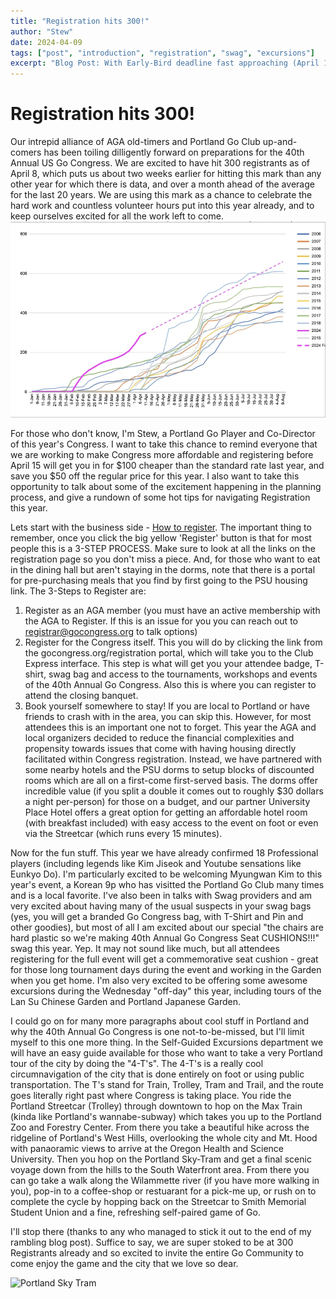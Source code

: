 ```yaml
---
title: "Registration hits 300!"
author: "Stew"
date: 2024-04-09
tags: ["post", "introduction", "registration", "swag", "excursions"]
excerpt: "Blog Post: With Early-Bird deadline fast approaching (April 15) the 40th Annual US Go Congress celebrates reaching 300 registrants over a month earlier than projected timelines.  \ And - Get the low-down from Co-Director Stew Towle on some swag and excursion updates they are particularly excited about."
---
```


# Registration hits 300!

Our intrepid alliance of AGA old-timers and Portland Go Club up-and-comers has been toiling dilligently forward on preparations for the 40th Annual US Go Congress.  We are excited to have hit 300 registrants as of April 8, which puts us about two weeks earlier for hitting this mark than any other year for which there is data, and over a month ahead of the average for the last 20 years.  We are using this mark as a chance to celebrate the hard work and countless volunteer hours put into this year already, and to keep ourselves excited for all the work left to come.
![Graph of Registration Numbers](../../images/Reg_chart.webp)

For those who don't know, I'm Stew, a Portland Go Player and Co-Director of this year's Congress. I want to take this chance to remind everyone that we are working to make Congress more affordable and registering before April 15 will get you in for $100 cheaper than the standard rate last year, and save you $50 off the regular price for this year. I also want to take this opportunity to talk about some of the excitement happening in the planning process, and give a rundown of some hot tips for navigating Registration this year.

Lets start with the business side - <a href="https://gocongress.org/registration/">How to register</a>.  The important thing to remember, once you click the big yellow 'Register' button is that for most people this is a 3-STEP PROCESS.  Make sure to look at all the links on the registration page so you don't miss a piece.  And, for those who want to eat in the dining hall but aren't staying in the dorms, note that there is a portal for pre-purchasing meals that you find by first going to the PSU housing link. The 3-Steps to Register are:
1. Register as an AGA member (you must have an active membership with the AGA to Register.  If this is an issue for you you can reach out to registrar@gocongress.org to talk options)
2. Register for the Congress itself.  This you will do by clicking the link from the gocongress.org/registration portal, which will take you to the Club Express interface. This step is what will get you your attendee badge, T-shirt, swag bag and access to the tournaments, workshops and events of the 40th Annual Go Congress.  Also this is where you can register to attend the closing banquet.
3. Book yourself somewhere to stay! If you are local to Portland or have friends to crash with in the area, you can skip this.  However, for most attendees this is an important one not to forget.  This year the AGA and local organizers decided to reduce the financial complexities and propensity towards issues that come with having housing directly facilitated within Congress registration.  Instead, we have partnered with some nearby hotels and the PSU dorms to setup blocks of discounted rooms which are all on a first-come first-served basis.  The dorms offer incredible value (if you split a double it comes out to roughly $30 dollars a night per-person) for those on a budget, and our partner University Place Hotel offers a great option for getting an affordable hotel room (with breakfast included) with easy access to the event on foot or even via the Streetcar (which runs every 15 minutes).

Now for the fun stuff.  This year we have already confirmed 18 Professional players (including legends like Kim Jiseok and Youtube sensations like Eunkyo Do).  I'm particularly excited to be welcoming Myungwan Kim to this year's event, a Korean 9p who has visitted the Portland Go Club many times and is a local favorite.  I've also been in talks with Swag providers and am very excited about having many of the usual suspects in your swag bags (yes, you will get a branded Go Congress bag, with T-Shirt and Pin and other goodies), but most of all I am excited about our special "the chairs are hard plastic so we're making 40th Annual Go Congress Seat CUSHIONS!!!" swag this year.  Yep.  It may not sound like much, but all attendees registering for the full event will get a commemorative seat cushion - great for those long tournament days during the event and working in the Garden when you get home.  I'm also very excited to be offering some awesome excursions during the Wednesday "off-day" this year, including tours of the Lan Su Chinese Garden and Portland Japanese Garden.  

I could go on for many more paragraphs about cool stuff in Portland and why the 40th Annual Go Congress is one not-to-be-missed, but I'll limit myself to this one more thing.  In the Self-Guided Excursions department we will have an easy guide available for those who want to take a very Portland tour of the city by doing the "4-T's".  The 4-T's is a really cool circumnavigation of the city that is done entirely on foot or using public transportation.  The T's stand for Train, Trolley, Tram and Trail, and the route goes literally right past where Congress is taking place. You ride the Portland Streetcar (Trolley) through downtown to hop on the Max Train (kinda like Portland's wannabe-subway) which takes you up to the Portland Zoo and Forestry Center.  From there you take a beautiful hike across the ridgeline of Portland's West Hills, overlooking the whole city and Mt. Hood with panaoramic views to arrive at the Oregon Health and Science University.  Then you hop on the Portland Sky-Tram and get a final scenic voyage down from the hills to the South Waterfront area.  From there you can go take a walk along the Wilammette river (if you have more walking in you), pop-in to a coffee-shop or restuarant for a pick-me up, or rush on to complete the cycle by hopping back on the Streetcar to Smith Memorial Student Union and a fine, refreshing self-paired game of Go.

I'll stop there (thanks to any who managed to stick it out to the end of my rambling blog post).  Suffice to say, we are super stoked to be at 300 Registrants already and so excited to invite the entire Go Community to come enjoy the game and the city that we love so dear.

![Portland Sky Tram](https://upload.wikimedia.org/wikipedia/commons/0/0d/Portland_Aerial_Tram2.jpg)

